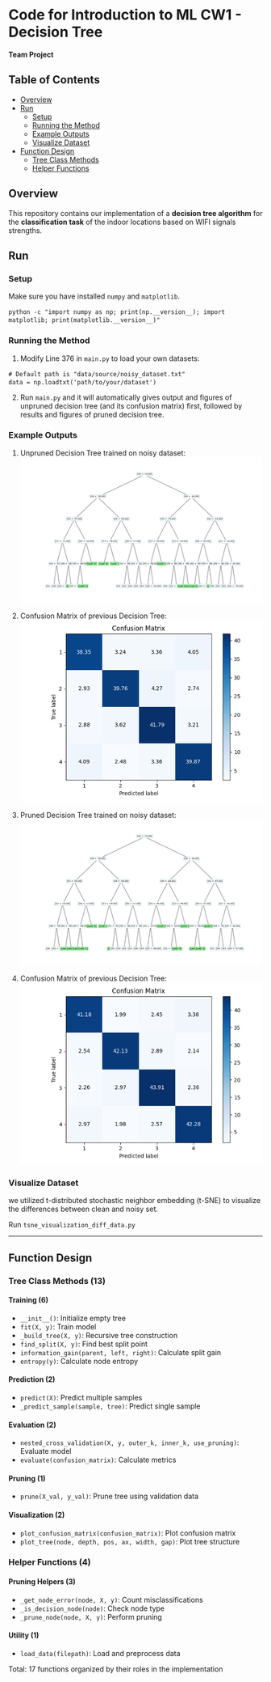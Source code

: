 # Code for Introduction to ML CW1 - Decision Tree

**Team Project**

## Table of Contents
- [Overview](#overview)
- [Run](#run)
  - [Setup](#setup)
  - [Running the Method](#running-the-method)
  - [Example Outputs](#example-outputs)
  - [Visualize Dataset](#visualize-dataset)
- [Function Design](#function-design)
  - [Tree Class Methods](#tree-class-methods-13)
  - [Helper Functions](#helper-functions-4)

## Overview
This repository contains our implementation of a **decision tree algorithm** for the **classification task** of the indoor locations based on WIFI signals strengths.

## Run

### Setup
Make sure you have installed `numpy` and `matplotlib`.
```
python -c "import numpy as np; print(np.__version__); import matplotlib; print(matplotlib.__version__)"
```

### Running the Method
1. Modify Line 376 in `main.py` to load your own datasets:

```
# Default path is "data/source/noisy_dataset.txt"
data = np.loadtxt('path/to/your/dataset') 
```

2. Run `main.py` and it will automatically gives output and figures of unpruned decision tree (and its confusion matrix) first, followed by results and figures of pruned decision tree.

### Example Outputs

1. Unpruned Decision Tree trained on noisy dataset:
![](./assets/noisy-UnprunedTree.png)

2. Confusion Matrix of previous Decision Tree:
![](./assets/noisy-Unprunedconfusion.png)

3. Pruned Decision Tree trained on noisy dataset:
![](./assets/noisy-PrunedTree.png)

4. Confusion Matrix of previous Decision Tree:
![](./assets/noisy-Prunedconfusion.png)

### Visualize Dataset

we utilized t-distributed stochastic neighbor embedding (t-SNE) to visualize the differences between clean and noisy set.

Run `tsne_visualization_diff_data.py`

---

## Function Design

### Tree Class Methods (13)

#### Training (6)
- `__init__()`: Initialize empty tree
- `fit(X, y)`: Train model
- `_build_tree(X, y)`: Recursive tree construction
- `find_split(X, y)`: Find best split point
- `information_gain(parent, left, right)`: Calculate split gain
- `entropy(y)`: Calculate node entropy

#### Prediction (2)
- `predict(X)`: Predict multiple samples
- `_predict_sample(sample, tree)`: Predict single sample

#### Evaluation (2)
- `nested_cross_validation(X, y, outer_k, inner_k, use_pruning)`: Evaluate model
- `evaluate(confusion_matrix)`: Calculate metrics

#### Pruning (1)
- `prune(X_val, y_val)`: Prune tree using validation data

#### Visualization (2)
- `plot_confusion_matrix(confusion_matrix)`: Plot confusion matrix
- `plot_tree(node, depth, pos, ax, width, gap)`: Plot tree structure

### Helper Functions (4)

#### Pruning Helpers (3)
- `_get_node_error(node, X, y)`: Count misclassifications
- `_is_decision_node(node)`: Check node type
- `_prune_node(node, X, y)`: Perform pruning

#### Utility (1)
- `load_data(filepath)`: Load and preprocess data

Total: 17 functions organized by their roles in the implementation


